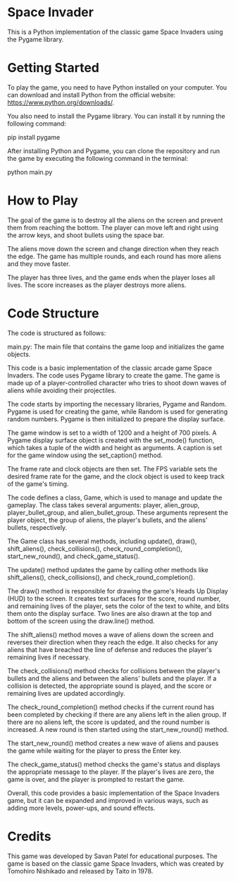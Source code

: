 # Space Invader
This is a Python implementation of the classic game Space Invaders using the Pygame library.

# Getting Started
To play the game, you need to have Python installed on your computer. You can download and install Python from the official website: https://www.python.org/downloads/.

You also need to install the Pygame library. You can install it by running the following command:

pip install pygame

After installing Python and Pygame, you can clone the repository and run the game by executing the following command in the terminal:

python main.py

# How to Play

The goal of the game is to destroy all the aliens on the screen and prevent them from reaching the bottom. The player can move left and right using the arrow keys, and shoot bullets using the space bar.

The aliens move down the screen and change direction when they reach the edge. The game has multiple rounds, and each round has more aliens and they move faster.

The player has three lives, and the game ends when the player loses all lives. The score increases as the player destroys more aliens.

# Code Structure
The code is structured as follows:

main.py: The main file that contains the game loop and initializes the game objects.

This code is a basic implementation of the classic arcade game Space Invaders. The code uses Pygame library to create the game. The game is made up of a player-controlled character who tries to shoot down waves of aliens while avoiding their projectiles.

The code starts by importing the necessary libraries, Pygame and Random. Pygame is used for creating the game, while Random is used for generating random numbers. Pygame is then initialized to prepare the display surface.

The game window is set to a width of 1200 and a height of 700 pixels. A Pygame display surface object is created with the set_mode() function, which takes a tuple of the width and height as arguments. A caption is set for the game window using the set_caption() method.

The frame rate and clock objects are then set. The FPS variable sets the desired frame rate for the game, and the clock object is used to keep track of the game's timing.

The code defines a class, Game, which is used to manage and update the gameplay. The class takes several arguments: player, alien_group, player_bullet_group, and alien_bullet_group. These arguments represent the player object, the group of aliens, the player's bullets, and the aliens' bullets, respectively.

The Game class has several methods, including update(), draw(), shift_aliens(), check_collisions(), check_round_completion(), start_new_round(), and check_game_status().

The update() method updates the game by calling other methods like shift_aliens(), check_collisions(), and check_round_completion().

The draw() method is responsible for drawing the game's Heads Up Display (HUD) to the screen. It creates text surfaces for the score, round number, and remaining lives of the player, sets the color of the text to white, and blits them onto the display surface. Two lines are also drawn at the top and bottom of the screen using the draw.line() method.

The shift_aliens() method moves a wave of aliens down the screen and reverses their direction when they reach the edge. It also checks for any aliens that have breached the line of defense and reduces the player's remaining lives if necessary.

The check_collisions() method checks for collisions between the player's bullets and the aliens and between the aliens' bullets and the player. If a collision is detected, the appropriate sound is played, and the score or remaining lives are updated accordingly.

The check_round_completion() method checks if the current round has been completed by checking if there are any aliens left in the alien group. If there are no aliens left, the score is updated, and the round number is increased. A new round is then started using the start_new_round() method.

The start_new_round() method creates a new wave of aliens and pauses the game while waiting for the player to press the Enter key.

The check_game_status() method checks the game's status and displays the appropriate message to the player. If the player's lives are zero, the game is over, and the player is prompted to restart the game.

Overall, this code provides a basic implementation of the Space Invaders game, but it can be expanded and improved in various ways, such as adding more levels, power-ups, and sound effects.

# Credits
This game was developed by Savan Patel for educational purposes. The game is based on the classic game Space Invaders, which was created by Tomohiro Nishikado and released by Taito in 1978.
